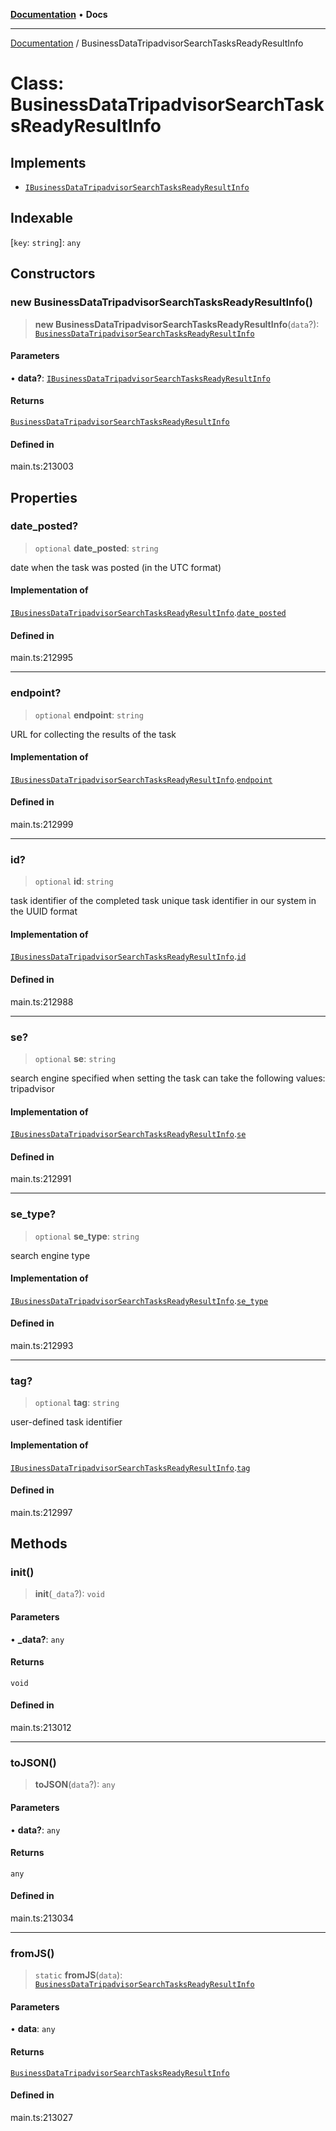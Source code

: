 [**Documentation**](../README.md) • **Docs**

***

[Documentation](../globals.md) / BusinessDataTripadvisorSearchTasksReadyResultInfo

# Class: BusinessDataTripadvisorSearchTasksReadyResultInfo

## Implements

- [`IBusinessDataTripadvisorSearchTasksReadyResultInfo`](../interfaces/IBusinessDataTripadvisorSearchTasksReadyResultInfo.md)

## Indexable

 \[`key`: `string`\]: `any`

## Constructors

### new BusinessDataTripadvisorSearchTasksReadyResultInfo()

> **new BusinessDataTripadvisorSearchTasksReadyResultInfo**(`data`?): [`BusinessDataTripadvisorSearchTasksReadyResultInfo`](BusinessDataTripadvisorSearchTasksReadyResultInfo.md)

#### Parameters

• **data?**: [`IBusinessDataTripadvisorSearchTasksReadyResultInfo`](../interfaces/IBusinessDataTripadvisorSearchTasksReadyResultInfo.md)

#### Returns

[`BusinessDataTripadvisorSearchTasksReadyResultInfo`](BusinessDataTripadvisorSearchTasksReadyResultInfo.md)

#### Defined in

main.ts:213003

## Properties

### date\_posted?

> `optional` **date\_posted**: `string`

date when the task was posted (in the UTC format)

#### Implementation of

[`IBusinessDataTripadvisorSearchTasksReadyResultInfo`](../interfaces/IBusinessDataTripadvisorSearchTasksReadyResultInfo.md).[`date_posted`](../interfaces/IBusinessDataTripadvisorSearchTasksReadyResultInfo.md#date_posted)

#### Defined in

main.ts:212995

***

### endpoint?

> `optional` **endpoint**: `string`

URL for collecting the results of the task

#### Implementation of

[`IBusinessDataTripadvisorSearchTasksReadyResultInfo`](../interfaces/IBusinessDataTripadvisorSearchTasksReadyResultInfo.md).[`endpoint`](../interfaces/IBusinessDataTripadvisorSearchTasksReadyResultInfo.md#endpoint)

#### Defined in

main.ts:212999

***

### id?

> `optional` **id**: `string`

task identifier of the completed task
unique task identifier in our system in the UUID format

#### Implementation of

[`IBusinessDataTripadvisorSearchTasksReadyResultInfo`](../interfaces/IBusinessDataTripadvisorSearchTasksReadyResultInfo.md).[`id`](../interfaces/IBusinessDataTripadvisorSearchTasksReadyResultInfo.md#id)

#### Defined in

main.ts:212988

***

### se?

> `optional` **se**: `string`

search engine specified when setting the task
can take the following values: tripadvisor

#### Implementation of

[`IBusinessDataTripadvisorSearchTasksReadyResultInfo`](../interfaces/IBusinessDataTripadvisorSearchTasksReadyResultInfo.md).[`se`](../interfaces/IBusinessDataTripadvisorSearchTasksReadyResultInfo.md#se)

#### Defined in

main.ts:212991

***

### se\_type?

> `optional` **se\_type**: `string`

search engine type

#### Implementation of

[`IBusinessDataTripadvisorSearchTasksReadyResultInfo`](../interfaces/IBusinessDataTripadvisorSearchTasksReadyResultInfo.md).[`se_type`](../interfaces/IBusinessDataTripadvisorSearchTasksReadyResultInfo.md#se_type)

#### Defined in

main.ts:212993

***

### tag?

> `optional` **tag**: `string`

user-defined task identifier

#### Implementation of

[`IBusinessDataTripadvisorSearchTasksReadyResultInfo`](../interfaces/IBusinessDataTripadvisorSearchTasksReadyResultInfo.md).[`tag`](../interfaces/IBusinessDataTripadvisorSearchTasksReadyResultInfo.md#tag)

#### Defined in

main.ts:212997

## Methods

### init()

> **init**(`_data`?): `void`

#### Parameters

• **\_data?**: `any`

#### Returns

`void`

#### Defined in

main.ts:213012

***

### toJSON()

> **toJSON**(`data`?): `any`

#### Parameters

• **data?**: `any`

#### Returns

`any`

#### Defined in

main.ts:213034

***

### fromJS()

> `static` **fromJS**(`data`): [`BusinessDataTripadvisorSearchTasksReadyResultInfo`](BusinessDataTripadvisorSearchTasksReadyResultInfo.md)

#### Parameters

• **data**: `any`

#### Returns

[`BusinessDataTripadvisorSearchTasksReadyResultInfo`](BusinessDataTripadvisorSearchTasksReadyResultInfo.md)

#### Defined in

main.ts:213027
